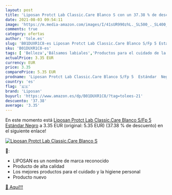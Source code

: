 ```yaml
---
layout: post
title: 'Liposan Protct Lab Classic.Care Blanco S con un 37.38 % de descuento'
date: 2021-08-03 09:54:11
image: 'https://m.media-amazon.com/images/I/41sUR990zhL._SL500_._SL400_.jpg'
comments: true
category: ofertas
author: 'tole.es'
slug: 'B01DUXR1C8-es Liposan Protct Lab Classic.Care Blanco S/Fp 5 Estándar Negro'
sku: 'B01DUXR1C8-es'
tags: [ 'Belleza','Bálsamos labiales','Productos para el cuidado de la piel','Productos para el cuidado de los labios','liposan', ]
actualPrice: 3.35 EUR
currency: EUR
price: 3.35
comparePrice: 5.35 EUR
prodname: 'Liposan Protct Lab Classic.Care Blanco S/Fp 5  Estándar  Negro'
country: 'es'
flag: '🇪🇸'
brand: 'Liposan'
buyurl: 'https://www.amazon.es/dp/B01DUXR1C8/?tag=tolees-21'
descuento: '37.38'
average: '3.35'
---
```


En este momento está [Liposan Protct Lab Classic.Care Blanco S/Fp 5  Estándar  Negro](https://www.amazon.es/dp/B01DUXR1C8/?tag=tolees-21) a 3.35 EUR (original: 5.35 EUR) (37.38 %  de descuento) en el siguiente enlace!

[![Liposan Protct Lab Classic.Care Blanco S](https://m.media-amazon.com/images/I/41sUR990zhL._SL500_._SL400_.jpg)](https://www.amazon.es/dp/B01DUXR1C8/?tag=tolees-21)

🔎:

- LIPOSAN es un nombre de marca reconocido
- Producto de alta calidad
- Los mejores productos para el cuidado y la higiene personal
- Producto nuevo

[🛒 Aquí!!!](https://www.amazon.es/dp/B01DUXR1C8/?tag=tolees-21)
